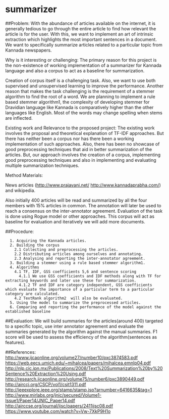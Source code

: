 # summarizer

##Problem:
With the abundance of articles available on the internet, it is generally tedious to go through the entire article to find how relevant the article is for the user. With this, we want to implement an art of intrinsic extraction which highlights the most important sentences in a document. We want to specifically summarize articles related to a particular topic from Kannada newspapers.

Why is it interesting or challenging:
The primary reason for this project is the non-existence of working implementation of a summarizer for Kannada language and also a corpus to act as a baseline for summarization. 

Creation of corpus itself is a challenging task. Also, we want to use both supervised and unsupervised learning to improve the performance. Another reason that makes the task challenging is the requirement of a stemmer algorithm to find the root of a word. We are planning to implement a rule based stemmer algorithm1, the complexity of developing stemmer for Dravidian language like Kannada is comparatively higher than the other languages like English. Most of the words may change spelling when stems are inflected.

Existing work and Relevance to the proposed project:
The existing work involves the proposal and theoretical explanation of TF-IDF approaches. But there has neither been a corpus nor has there been a working implementation of such approaches. Also, there has been no showcase of good preprocessing techniques that aid in better summarization of the articles. But, our approach involves the creation of a corpus, implementing good preprocessing techniques  and also in implementing and evaluating multiple summarization techniques.

Method
Materials:

News articles (http://www.prajavani.net/ http://www.kannadaprabha.com/) and wikipedia. 

Also initially 400 articles will be read and summarized by all the four members with 15% articles in common. The annotation will later be used to reach a consensus on the inter-annotator agreement. Evaluation of the task is done using Rogue model or other approaches. This corpus will act as baseline for evaluation and iteratively we will add more documents.

##Procedure:
```
  1. Acquiring the Kannada articles.
  2. Building the corpus
    2.1 Collecting and preprocessing the articles.
    2.2 Distributing articles among ourselves and annotating.
    2.3 Analysing and reporting the inter-annotator agreement.
  3. Building a stemmer using a rule based stemmer algorithm1.
  4. Algorithms
    4.1 TF, IDF, GSS coefficients 5,6 and sentence scoring
      4.1.1 We use GSS coefficients and IDF methods along with TF for extracting keywords and later use these for summarization.
      4.1.2 TF and IDF are category independent, GSS coefficients which evaluate the importance of a particular term to a particular category are calculated.
    4.2 TextRank algorithm2  will also be evaluated.
  5. Using the model to summarize the preprocessed articles.
  6. Comparing and reporting the performance of the model against the established baseline
```

##Evaluation:
We will build summaries for the articles(around 400) targeted to a specific topic, use inter annotator agreement and evaluate the summaries generated by the algorithm against the manual summaries. F1 score will be used to assess the efficiency of the algorithm(sentences as features).

##References:
http://www.ijcaonline.org/volume27/number10/pxc3874583.pdf
https://web.eecs.umich.edu/~mihalcea/papers/mihalcea.emnlp04.pdf
http://nlp.cic.ipn.mx/Publications/2008/Text%20Summarization%20by%20Sentence%20Extraction%20Using.pdf
http://research.ijcaonline.org/volume75/number6/pxc3890449.pdf
http://airccj.org/CSCP/vol1/csit1311.pdf
http://ieeexplore.ieee.org/stamp/stamp.jsp?arnumber=6416635&tag=1
http://www.mirlabs.org/jnic/secured/Volume1-Issue1/Paper14/JNIC_Paper14.pdf
http://airccse.org/journal/ijsc/papers/2411ijsc08.pdf
https://www.youtube.com/watch?v=Vw-7XkP9H1o




